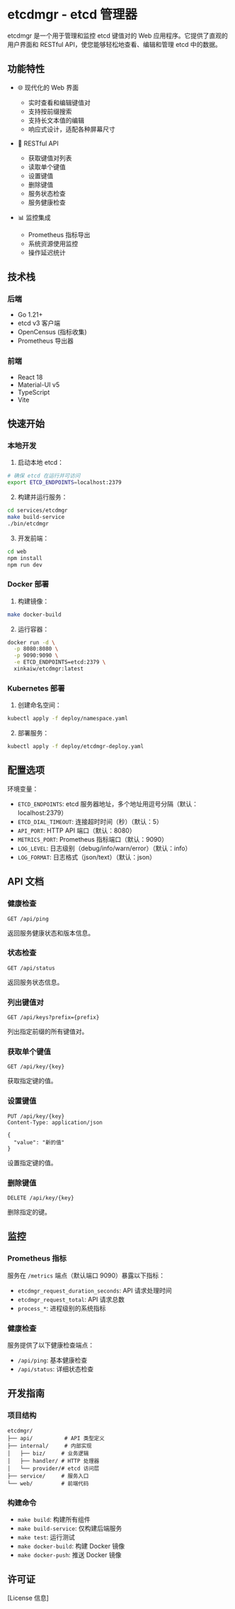 # etcdmgr - etcd 管理器

etcdmgr 是一个用于管理和监控 etcd 键值对的 Web 应用程序。它提供了直观的用户界面和 RESTful API，使您能够轻松地查看、编辑和管理 etcd 中的数据。

## 功能特性

- 🌐 现代化的 Web 界面
  - 实时查看和编辑键值对
  - 支持按前缀搜索
  - 支持长文本值的编辑
  - 响应式设计，适配各种屏幕尺寸

- 🔄 RESTful API
  - 获取键值对列表
  - 读取单个键值
  - 设置键值
  - 删除键值
  - 服务状态检查
  - 服务健康检查

- 📊 监控集成
  - Prometheus 指标导出
  - 系统资源使用监控
  - 操作延迟统计

## 技术栈

### 后端
- Go 1.21+
- etcd v3 客户端
- OpenCensus (指标收集)
- Prometheus 导出器

### 前端
- React 18
- Material-UI v5
- TypeScript
- Vite

## 快速开始

### 本地开发

1. 启动本地 etcd：
```bash
# 确保 etcd 在运行并可访问
export ETCD_ENDPOINTS=localhost:2379
```

2. 构建并运行服务：
```bash
cd services/etcdmgr
make build-service
./bin/etcdmgr
```

3. 开发前端：
```bash
cd web
npm install
npm run dev
```

### Docker 部署

1. 构建镜像：
```bash
make docker-build
```

2. 运行容器：
```bash
docker run -d \
  -p 8080:8080 \
  -p 9090:9090 \
  -e ETCD_ENDPOINTS=etcd:2379 \
  xinkaiw/etcdmgr:latest
```

### Kubernetes 部署

1. 创建命名空间：
```bash
kubectl apply -f deploy/namespace.yaml
```

2. 部署服务：
```bash
kubectl apply -f deploy/etcdmgr-deploy.yaml
```

## 配置选项

环境变量：
- `ETCD_ENDPOINTS`: etcd 服务器地址，多个地址用逗号分隔（默认：localhost:2379）
- `ETCD_DIAL_TIMEOUT`: 连接超时时间（秒）（默认：5）
- `API_PORT`: HTTP API 端口（默认：8080）
- `METRICS_PORT`: Prometheus 指标端口（默认：9090）
- `LOG_LEVEL`: 日志级别（debug/info/warn/error）（默认：info）
- `LOG_FORMAT`: 日志格式（json/text）（默认：json）

## API 文档

### 健康检查
```http
GET /api/ping
```
返回服务健康状态和版本信息。

### 状态检查
```http
GET /api/status
```
返回服务状态信息。

### 列出键值对
```http
GET /api/keys?prefix={prefix}
```
列出指定前缀的所有键值对。

### 获取单个键值
```http
GET /api/key/{key}
```
获取指定键的值。

### 设置键值
```http
PUT /api/key/{key}
Content-Type: application/json

{
  "value": "新的值"
}
```
设置指定键的值。

### 删除键值
```http
DELETE /api/key/{key}
```
删除指定的键。

## 监控

### Prometheus 指标

服务在 `/metrics` 端点（默认端口 9090）暴露以下指标：

- `etcdmgr_request_duration_seconds`: API 请求处理时间
- `etcdmgr_request_total`: API 请求总数
- `process_*`: 进程级别的系统指标

### 健康检查

服务提供了以下健康检查端点：
- `/api/ping`: 基本健康检查
- `/api/status`: 详细状态检查

## 开发指南

### 项目结构
```
etcdmgr/
├── api/          # API 类型定义
├── internal/     # 内部实现
│   ├── biz/     # 业务逻辑
│   ├── handler/ # HTTP 处理器
│   └── provider/# etcd 访问层
├── service/     # 服务入口
└── web/         # 前端代码
```

### 构建命令

- `make build`: 构建所有组件
- `make build-service`: 仅构建后端服务
- `make test`: 运行测试
- `make docker-build`: 构建 Docker 镜像
- `make docker-push`: 推送 Docker 镜像

## 许可证

[License 信息]